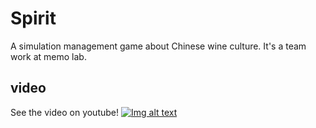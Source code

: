 # Spirit

A simulation management game about Chinese wine culture. It's a team work at memo lab.

## video 
See the video on youtube!
[![Img alt text](https://img.youtube.com/vi/9-3g4U-fKBs/0.jpg)](https://www.youtube.com/watch?v=9-3g4U-fKBs)


